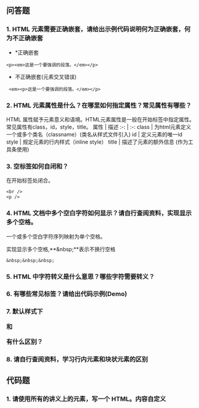 ## 问答题
### 1. HTML 元素需要正确嵌套，请给出示例代码说明何为正确嵌套，何为不正确嵌套
* *正确嵌套
```
<p><em>这是一个要强调的段落。</em></p>
```
* 不正确嵌套(元素交叉错误)
```
 <em><p>这是一个要强调的段落。</em></p>
```
### 2. HTML 元素属性是什么？在哪里如何指定属性？常见属性有哪些？
HTML 属性赋予元素意义和语境。HTML元素属性是一般在开始标签中指定属性。常见属性有class，id，style，title。
属性 | 描述
:-: | :-:
class | 为html元素定义一个或多个类名（classname）(类名从样式文件引入)
id | 定义元素的唯一id
style | 规定元素的行内样式（inline style）
title | 描述了元素的额外信息 (作为工具条使用)
### 3. 空标签如何自闭和？
在开始标签处闭合。
```
<br />
<p />
```
### 4. HTML 文档中多个空白字符如何显示？请自行查阅资料，实现显示多个空格。
一个或多个空白字符序列映射为单个空格。  

实现显示多个空格,**&amp;nbsp;**表示不换行空格
``` 
&nbsp;&nbsp;&nbsp;
```
### 5. HTML 中字符转义是什么意思？哪些字符需要转义？

### 6. 有哪些常见标签？请给出代码示例(Demo)

### 7. 默认样式下<p>和<div>有什么区别？

### 8. 请自行查阅资料，学习行内元素和块状元素的区别

## 代码题
### 1. 请使用所有的讲义上的元素，写一个 HTML。内容自定义